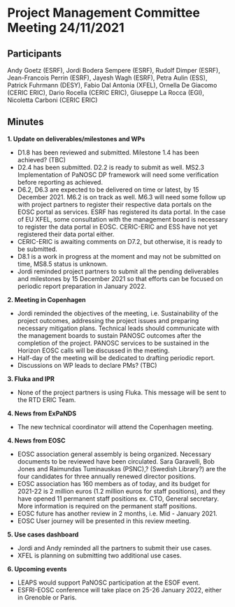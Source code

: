 
Project Management Committee Meeting 24/11/2021
===============================================


Participants
------------
Andy Goetz (ESRF), Jordi Bodera Sempere (ESRF), Rudolf Dimper (ESRF), Jean-Francois Perrin (ESRF), Jayesh Wagh (ESRF), Petra Aulin (ESS), Patrick Fuhrmann (DESY), Fabio Dal Antonia (XFEL), Ornella De Giacomo (CERIC ERIC), Dario Rocella (CERIC ERIC), Giuseppe La Rocca (EGI), Nicoletta Carboni (CERIC ERIC)

Minutes
--------

**1.	Update on deliverables/milestones and WPs**

* D1.8 has been reviewed and submitted. Milestone 1.4 has been achieved? (TBC)
* D2.4 has been submitted. D2.2 is ready to submit as well. MS2.3 Implementation of PaNOSC DP framework will need some verification before reporting as achieved.
* D6.2, D6.3 are expected to be delivered on time or latest, by 15 December 2021. M6.2 is on track as well. M6.3 will need some follow up with project partners to register their respective data portals on the EOSC portal as services. ESRF has registered its data portal. In the case of EU XFEL, some consultation with the management board is necessary to register the data portal in EOSC. CERIC-ERIC and ESS have not yet registered their data portal either. 
*	CERIC-ERIC is awaiting comments on D7.2, but otherwise, it is ready to be submitted. 
*	D8.1 is a work in progress at the moment and may not be submitted on time, MS8.5 status is unknown. 
*	Jordi reminded project partners to submit all the pending deliverables and milestones by 15 December 2021 so that efforts can be focused on periodic report preparation in January 2022. 



**2.	Meeting in Copenhagen**

*	Jordi reminded the objectives of the meeting, i.e. Sustainability of the project outcomes, addressing the project issues and preparing necessary mitigation plans. Technical leads should communicate with the management boards to sustain PANOSC outcomes after the completion of the project. PANOSC services to be sustained in the Horizon EOSC calls will be discussed in the meeting.
*	Half-day of the meeting will be dedicated to drafting periodic report.
*	Discussions on WP leads to declare PMs? (TBC)

**3.	Fluka and IPR**

*	None of the project partners is using Fluka. This message will be sent to the RTD ERIC Team. 


**4.	News from ExPaNDS**

*	The new technical coordinator will attend the Copenhagen meeting. 

**4.	News from EOSC**

*	EOSC association general assembly is being organized. Necessary documents to be reviewed have been circulated. Sara Garavelli, Bob Jones and Raimundas Tuminauskas (PSNC),? (Swedish Library?) are the four candidates for three annually renewed director positions.
*	EOSC association has 160 members as of today, and its budget for 2021-22 is 2 million euros (1.2 million euros for staff positions), and they have opened 11 permanent staff positions ex. CTO, General secretary. More information is required on the permanent staff positions. 
*	EOSC future has another review in 2 months, i.e. Mid - January 2021.  
*	EOSC User journey will be presented in this review meeting.


**5.	Use cases dashboard**

*	Jordi and Andy reminded all the partners to submit their use cases.
*	XFEL is planning on submitting two additional use cases. 


**6.	 Upcoming events**
*	LEAPS would support PaNOSC participation at the ESOF event.
*	ESFRI-EOSC conference will take place on 25-26 January 2022, either in Grenoble or Paris. 

